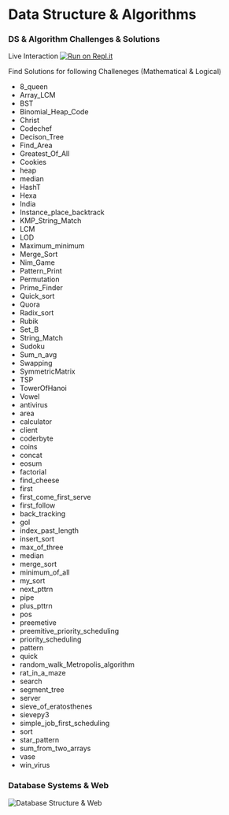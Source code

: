 # Data Structure & Algorithms

### DS & Algorithm Challenges & Solutions

Live Interaction [![Run on Repl.it](https://repl.it/badge/github/Grv-Singh/Data-Structure-Algorithms)](https://repl.it/github/Grv-Singh/Data-Structure-Algorithms)

Find Solutions for following Challeneges (Mathematical & Logical)

* 8_queen
* Array_LCM
* BST
* Binomial_Heap_Code
* Christ
* Codechef
* Decison_Tree
* Find_Area
* Greatest_Of_All
* Cookies
* heap
* median
* HashT
* Hexa
* India
* Instance_place_backtrack
* KMP_String_Match
* LCM
* LOD
* Maximum_minimum
* Merge_Sort
* Nim_Game
* Pattern_Print
* Permutation
* Prime_Finder
* Quick_sort
* Quora
* Radix_sort
* Rubik
* Set_B
* String_Match
* Sudoku
* Sum_n_avg
* Swapping
* SymmetricMatrix
* TSP
* TowerOfHanoi
* Vowel
* antivirus
* area
* calculator
* client
* coderbyte
* coins
* concat
* eosum
* factorial
* find_cheese
* first
* first_come_first_serve
* first_follow
* back_tracking
* gol
* index_past_length
* insert_sort
* max_of_three
* median
* merge_sort
* minimum_of_all
* my_sort
* next_pttrn
* pipe
* plus_pttrn
* pos
* preemetive
* preemitive_priority_scheduling
* priority_scheduling
* pattern
* quick
* random_walk_Metropolis_algorithm
* rat_in_a_maze
* search
* segment_tree
* server
* sieve_of_eratosthenes
* sievepy3
* simple_job_first_scheduling
* sort
* star_pattern
* sum_from_two_arrays
* vase
* win_virus

### Database Systems & Web
![Database Structure & Web](https://raw.githubusercontent.com/Grv-Singh/Data-Structure-Algorithms/master/Laboratory/Database%20Systems%20%26%20Web/LAB2_DSW.png)

